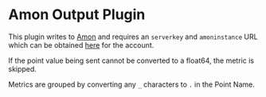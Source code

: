 # Amon Output Plugin

This plugin writes to [Amon](https://www.amon.cx)
and requires an `serverkey` and `amoninstance` URL which can be obtained [here](https://www.amon.cx/docs/monitoring/)
for the account.

If the point value being sent cannot be converted to a float64, the metric is skipped.

Metrics are grouped by converting any `_` characters to `.` in the Point Name.